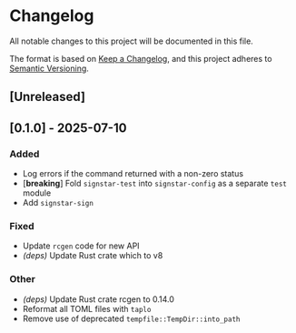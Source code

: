 # Changelog

All notable changes to this project will be documented in this file.

The format is based on [Keep a Changelog](https://keepachangelog.com/en/1.0.0/),
and this project adheres to [Semantic Versioning](https://semver.org/spec/v2.0.0.html).

## [Unreleased]

## [0.1.0] - 2025-07-10

### Added

- Log errors if the command returned with a non-zero status
- [**breaking**] Fold `signstar-test` into `signstar-config` as a separate `test` module
- Add `signstar-sign`

### Fixed

- Update `rcgen` code for new API
- *(deps)* Update Rust crate which to v8

### Other

- *(deps)* Update Rust crate rcgen to 0.14.0
- Reformat all TOML files with `taplo`
- Remove use of deprecated `tempfile::TempDir::into_path`
